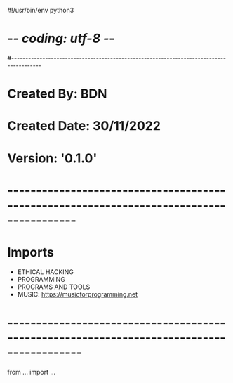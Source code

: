 #!/usr/bin/env python3  
# -*- coding: utf-8 -*-
#----------------------------------------------------------------------------------------
# Created By: BDN
# Created Date: 30/11/2022
# Version: '0.1.0'
# ----------------------------------------------------------------------------------------
# Imports
  - ETHICAL HACKING 
  - PROGRAMMING
  - PROGRAMS AND TOOLS
  - MUSIC: https://musicforprogramming.net
# -----------------------------------------------------------------------------------------
from ... import ...

